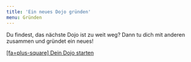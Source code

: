 ```yaml
---
title: 'Ein neues Dojo gründen'
menu: Gründen
---
```


<!--

TODO

* Checkliste

-->

Du findest, das nächste Dojo ist zu weit weg? Dann tu dich mit anderen zusammen und gründet ein neues!

[[fa=plus-square] Dein Dojo starten](https://coderdojo.com/start-a-dojo/?classes=action,cd-green)

